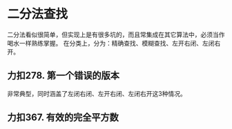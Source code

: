 # 二分法查找

二分法看似很简单，但实现上是有很多坑的，而且常集成在其它算法中，必须当作喝水一样熟练掌握。
在分类上，分为：精确查找、模糊查找、左开右闭、左闭右开。

## 力扣278. 第一个错误的版本

非常典型，同时涵盖了左闭右闭、左开右闭、左闭右开这3种情况。

## 力扣367. 有效的完全平方数
